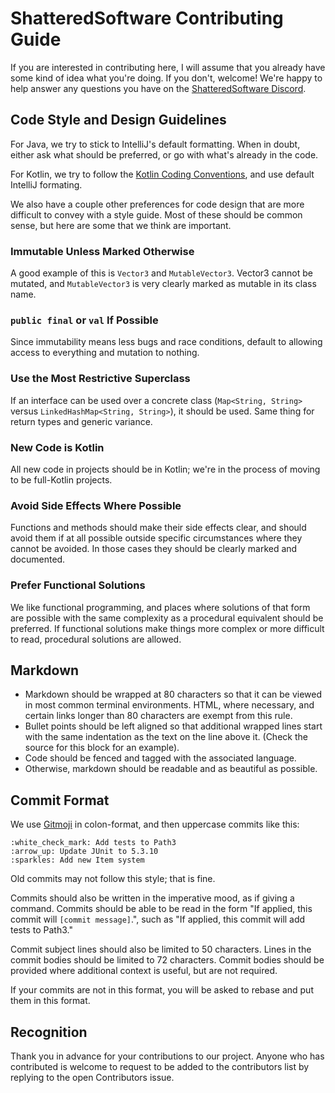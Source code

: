 # ShatteredSoftware Contributing Guide

If you are interested in contributing here, I will assume that you already have
some kind of idea what you're doing. If you don't, welcome! We're happy to help
answer any questions you have on the [ShatteredSoftware Discord](
https://discord.gg/invite/zUbNX9t).

## Code Style and Design Guidelines

For Java, we try to stick to IntelliJ's default formatting. When in doubt, 
either ask what should be preferred, or go with what's already in the code.

For Kotlin, we try to follow the [Kotlin Coding Conventions](
https://kotlinlang.org/docs/coding-conventions.html), and use default IntelliJ
formating.

We also have a couple other preferences for code design that are more 
difficult to convey with a style guide. Most of these should be common sense,
but here are some that we think are important.

### Immutable Unless Marked Otherwise

A good example of this is `Vector3` and `MutableVector3`. Vector3 cannot be 
mutated, and `MutableVector3` is very clearly marked as mutable in its class
name.

### `public final` or `val` If Possible

Since immutability means less bugs and race conditions, default to allowing 
access to everything and mutation to nothing.

### Use the Most Restrictive Superclass

If an interface can be used over a concrete class (`Map<String, String>` versus
`LinkedHashMap<String, String>`), it should be used. Same thing for return 
types and generic variance.

### New Code is Kotlin

All new code in projects should be in Kotlin; we're in the process of moving
to be full-Kotlin projects.

### Avoid Side Effects Where Possible

Functions and methods should make their side effects clear, and should avoid
them if at all possible outside specific circumstances where they cannot be
avoided. In those cases they should be clearly marked and documented.

### Prefer Functional Solutions

We like functional programming, and places where solutions of that form are
possible with the same complexity as a procedural equivalent should be 
preferred. If functional solutions make things more complex or more difficult
to read, procedural solutions are allowed.

## Markdown

* Markdown should be wrapped at 80 characters so that it can be viewed in most
  common terminal environments. HTML, where necessary, and certain links longer
  than 80 characters are exempt from this rule. 
* Bullet points should be left aligned so that additional wrapped lines start
  with the same indentation as the text on the line above it. (Check the 
  source for this block for an example).
* Code should be fenced and tagged with the associated language.
* Otherwise, markdown should be readable and as beautiful as possible.

## Commit Format

We use [Gitmoji](https://gitmoji.dev) in colon-format, and then uppercase 
commits like this:

``` 
:white_check_mark: Add tests to Path3
:arrow_up: Update JUnit to 5.3.10
:sparkles: Add new Item system
```

Old commits may not follow this style; that is fine.

Commits should also be written in the imperative mood, as if giving a
command. Commits should be able to be read in the form "If applied, this
commit will `[commit message]`.", such as "If applied, this commit will
add tests to Path3."

Commit subject lines should also be limited to 50 characters. Lines in the 
commit bodies should be limited to 72 characters. Commit bodies should be 
provided where additional context is useful, but are not required.

If your commits are not in this format, you will be asked to rebase and put 
them in this format.

## Recognition

Thank you in advance for your contributions to our project. Anyone who has
contributed is welcome to request to be added to the contributors list by 
replying to the open Contributors issue.